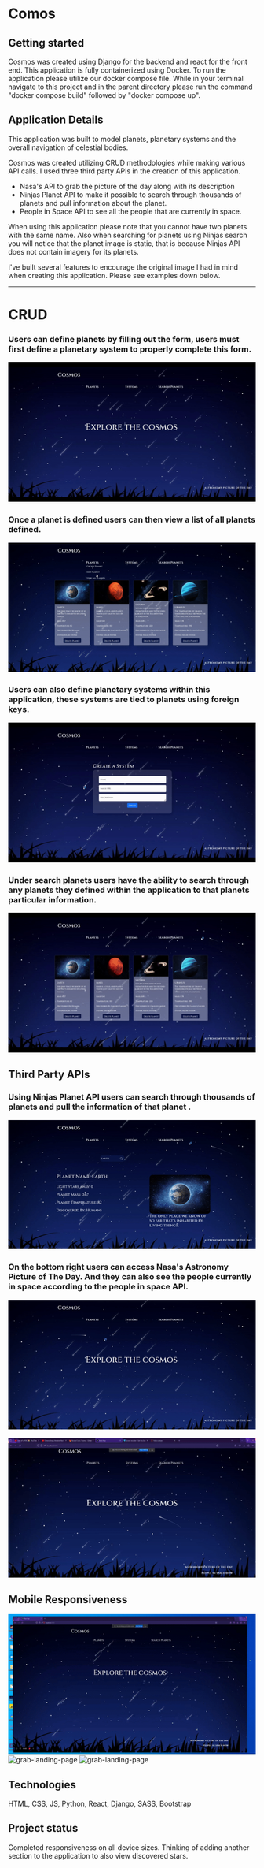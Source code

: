 # Comos



## Getting started

Cosmos was created using Django for the backend and react for the front end. This application is fully containerized using Docker. To run the application please utilize our docker compose file. While in your terminal navigate to this project and in the parent directory please run the command "docker compose build" followed by "docker compose up". 

## Application Details

This application was built to model planets, planetary systems and the overall navigation of celestial bodies. 

Cosmos was created utilizing CRUD methodologies while making various API calls. I used three third party APIs in the creation of this application. 

- Nasa's API to grab the picture of the day along with its description
- Ninjas Planet API to make it possible to search through thousands of planets and pull information about the planet.
- People in Space API to see all the people that are currently in space.

When using this application please note that you cannot have two planets with the same name. Also when searching for planets using Ninjas search you will notice that the planet image is static, that is because Ninjas API does not contain imagery for its planets.


I've built several features to encourage the original image I had in mind when creating this application. Please see examples down below. 



***



# CRUD


<h3> Users can define planets by filling out the form, users must first define a planetary system to properly complete this form. </h3>

![grab-landing-page](./gifs/CreatePlanet.gif)

<h3> Once a planet is defined users can then view a list of all planets defined. </h3>

![grab-landing-page](./gifs/AllPlanets.gif/)



<h3> Users can also define planetary systems within this application, these systems are tied to planets using foreign keys. </h3>

![grab-landing-page](./gifs/CreateSystem.gif)


<h3> Under search planets users have the ability to search through any planets they defined within the application to that planets particular information. </h3>

![grab-landing-page](./gifs/YourSearch.gif)


## Third Party APIs

<h3> Using Ninjas Planet API users can search through thousands of planets and pull the information of that planet . </h3>

![grab-landing-page](./gifs/SearchNinja.gif)

<h3> On the bottom right users can access Nasa's Astronomy Picture of The Day. And they can also see the people currently in space according to the people in space API. </h3>

![grab-landing-page](./gifs/POTD.gif)

![grab-landing-page](./gifs/PIS.gif)


## Mobile Responsiveness

![grab-landing-page](./gifs/HomePage.gif)
![grab-landing-page](./gifs/CreatedPlanets.gif)
![grab-landing-page](./gifs/NinjaSearch.gif)


## Technologies 
HTML, CSS, JS, Python, React, Django, SASS, Bootstrap

## Project status
Completed responsiveness on all device sizes. Thinking of adding another section to the application to also view discovered stars.
